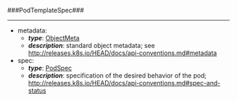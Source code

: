 ###PodTemplateSpec###

---
* metadata: 
  * **_type_**: [ObjectMeta](ObjectMeta.md)
  * **_description_**: standard object metadata; see http://releases.k8s.io/HEAD/docs/api-conventions.md#metadata
* spec: 
  * **_type_**: [PodSpec](PodSpec.md)
  * **_description_**: specification of the desired behavior of the pod; http://releases.k8s.io/HEAD/docs/api-conventions.md#spec-and-status
